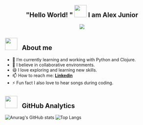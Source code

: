 

<h2 align="center"> "Hello World! "
<img src="https://media4.giphy.com/media/RPukqDohL55Eo6Z38X/giphy.gif?cid=ecf05e47azgn9v1va67meuuf4d39nj3kwgp8uqwel58w2yn9&rid=giphy.gif&ct=s" width="40">
I am Alex Junior </h2>

<p align='center'>
  <img src= 'https://capsule-render.vercel.app/api?type=rect&color=gradient&height=2.5'/>
</p>


## <img src="https://media2.giphy.com/media/z9vxfIMzxbTaGwBkc5/giphy_s.gif?cid=ecf05e47cjnt33447pqnhksb17ve7x5zi6bsr2dagkvtdyvh&rid=giphy_s.gif&ct=s" width="40"> &nbsp; **About me**

- 🔭 I’m currently learning and working with Python and Clojure.
- 👯 I believe in collaborative environments.
- 😄 I love exploring and learning new skills.
- 📫 How to reach me: [**Linkedin**](https://www.linkedin.com/in/alexmomijunior/)
- ⚡ Fun fact I also love to hear songs during coding.


## <img src="https://media0.giphy.com/media/YZuPLv7YPBzBRXuWnf/giphy.gif?cid=ecf05e47b1vr1pwvpcs8wfyoilhcn8g0nj1jyqo13mhb5dcg&rid=giphy.gif&ct=s" width="40"> &nbsp; **GitHub Analytics**

<p align="center">
  
  ![Anurag's GitHub stats](https://github-readme-stats.vercel.app/api?username=AlexJunior01&show_icons=true&width=40&count_private=true&theme=github_dark)
  ![Top Langs](https://github-readme-stats.vercel.app/api/top-langs/?username=AlexJunior01&hide=jupyter%20notebook&count_private=true&theme=github_dark)
  
</p>
